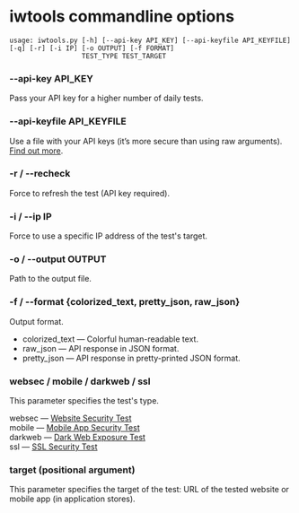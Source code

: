 # iwtools commandline options

```
usage: iwtools.py [-h] [--api-key API_KEY] [--api-keyfile API_KEYFILE] [-q] [-r] [-i IP] [-o OUTPUT] [-f FORMAT]
                  TEST_TYPE TEST_TARGET
```

### --api-key API_KEY
Pass your API key for a higher number of daily tests.

### --api-keyfile API_KEYFILE
Use a file with your API keys (it’s more secure than using raw arguments). [Find out more](https://www.immuniweb.com/free/).

### -r / --recheck
Force to refresh the test (API key required).

### -i / --ip IP
Force to use a specific IP address of the test's target.

### -o / --output OUTPUT
Path to the output file.

### -f / --format {colorized_text, pretty_json, raw_json}
Output format.

- colorized_text — Colorful human-readable text.
- raw_json — API response in JSON format.
- pretty_json — API response in pretty-printed JSON format.

### websec / mobile / darkweb / ssl
This parameter specifies the test's type.

websec — [Website Security Test](https://www.immuniweb.com/websec/)  
mobile — [Mobile App Security Test](https://www.immuniweb.com/mobile/)  
darkweb — [Dark Web Exposure Test](https://www.immuniweb.com/darkweb/)  
ssl — [SSL Security Test](https://www.immuniweb.com/ssl/)

### target (positional argument)
This parameter specifies the target of the test: URL of the tested website or mobile app (in application stores).
